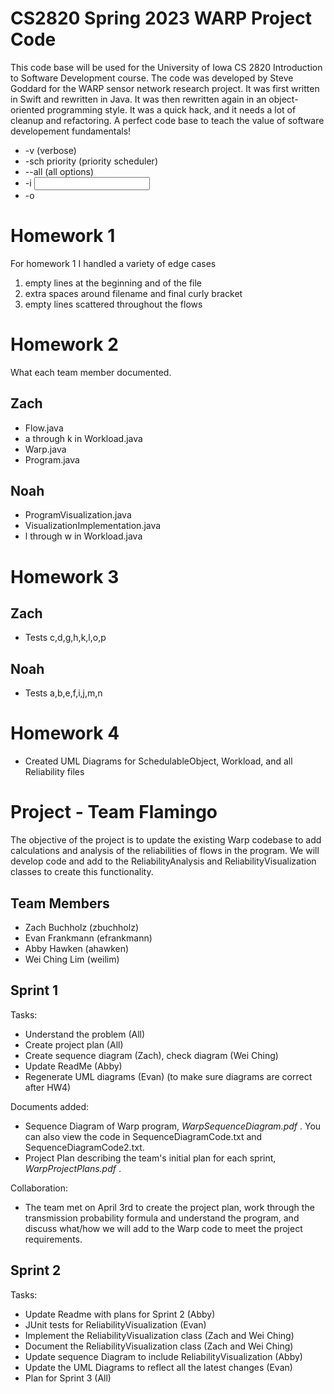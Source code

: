 # CS2820 Spring 2023 WARP Project Code
This code base will be used for the University of Iowa CS 2820 Introduction to Software
Development course. The code was developed by Steve Goddard for the WARP sensor network 
research project. It was first written in Swift and rewritten in Java. It was then 
rewritten again in an object-oriented programming style. It was a quick
hack, and it needs a lot of cleanup and refactoring. A perfect code base to teach
the value of software developement fundamentals!
<br>

* -v (verbose)
* -sch priority (priority scheduler)
* --all (all options)
* -i <input file>
* -o <output folder>

# Homework 1

For homework 1 I handled a variety of edge cases

1. empty lines at the beginning and of the file
2. extra spaces around filename and final curly bracket
3. empty lines scattered throughout the flows

# Homework 2

What each team member documented.

## Zach

* Flow.java
* a through k in Workload.java
* Warp.java
* Program.java

## Noah

* ProgramVisualization.java
* VisualizationImplementation.java
* l through w in Workload.java

# Homework 3

## Zach

* Tests c,d,g,h,k,l,o,p

## Noah

* Tests a,b,e,f,i,j,m,n

# Homework 4

* Created UML Diagrams for SchedulableObject, Workload, and all Reliability files

# Project - Team Flamingo
The objective of the project is to update the existing Warp codebase to add calculations and analysis of the reliabilities of flows in the program. We will develop code and add to the ReliabilityAnalysis and ReliabilityVisualization classes to create this functionality.

## Team Members
* Zach Buchholz (zbuchholz)
* Evan Frankmann (efrankmann)
* Abby Hawken (ahawken)
* Wei Ching Lim (weilim)

## Sprint 1
Tasks:
* Understand the problem (All)
* Create project plan (All)
* Create sequence diagram (Zach), check diagram (Wei Ching)
* Update ReadMe (Abby)
* Regenerate UML diagrams (Evan) (to make sure diagrams are correct after HW4)

Documents added: 
* Sequence Diagram of Warp program,  _WarpSequenceDiagram.pdf_ . You can also view the code in SequenceDiagramCode.txt and SequenceDiagramCode2.txt.
* Project Plan describing the team's initial plan for each sprint,  _WarpProjectPlans.pdf_ .

Collaboration:
* The team met on April 3rd to create the project plan, work through the transmission probability formula and understand the program, and discuss what/how we will add to the Warp code to meet the project requirements.

## Sprint 2
Tasks: 
* Update Readme with plans for Sprint 2 (Abby)
* JUnit tests for ReliabilityVisualization (Evan)
* Implement the ReliabilityVisualization class (Zach and Wei Ching)
* Document the ReliabilityVisualization class (Zach and Wei Ching)
* Update sequence Diagram to include ReliabilityVisualization (Abby)
* Update the UML Diagrams to reflect all the latest changes (Evan) 
* Plan for Sprint 3 (All)




